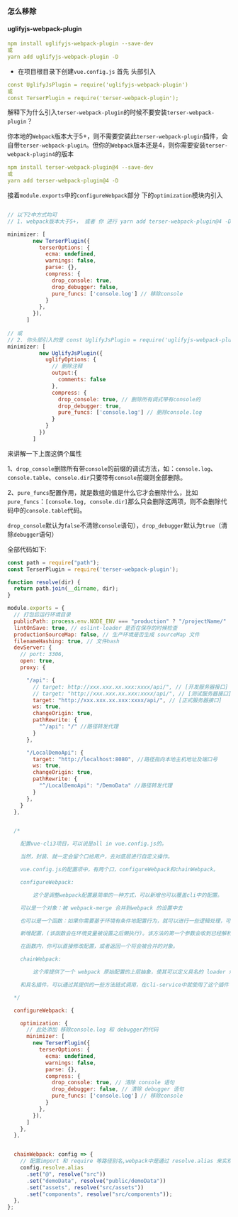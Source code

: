 ### 怎么移除
#### uglifyjs-webpack-plugin
```yaml
npm install uglifyjs-webpack-plugin --save-dev
或
yarn add uglifyjs-webpack-plugin -D
```
- 在项目根目录下创建`vue.config.js`
  首先 头部引入
```yaml
const UglifyJsPlugin = require('uglifyjs-webpack-plugin')
或
const TerserPlugin = require('terser-webpack-plugin');
```  
解释下为什么引入`terser-webpack-plugin`的时候不要安装`terser-webpack-plugin`？

你本地的`Webpack`版本大于5+，则不需要安装此`terser-webpack-plugin`插件，会自带`terser-webpack-plugin`。但你的`Webpack`版本还是4，则你需要安装`terser-webpack-plugin4`的版本
```yaml
npm install terser-webpack-plugin@4 --save-dev
或
yarn add terser-webpack-plugin@4 -D
```
接着`module.exports`中的`configureWebpack`部分 下的`optimization`模块内引入
```javascript

// 以下2中方式均可
// 1. webpack版本大于5+， 或者 你 进行 yarn add terser-webpack-plugin@4 -D 操作了

minimizer: [
        new TerserPlugin({
          terserOptions: {
            ecma: undefined,
            warnings: false,
            parse: {},
            compress: {
              drop_console: true,
              drop_debugger: false,
              pure_funcs: ['console.log'] // 移除console
            }
          },
        }),
      ]
     
// 或
// 2. 你头部引入的是 const UglifyJsPlugin = require('uglifyjs-webpack-plugin')
minimizer: [
          new UglifyJsPlugin({
            uglifyOptions: {
              // 删除注释
              output:{
                comments: false
              },
              compress: {
                drop_console: true, // 删除所有调式带有console的
                drop_debugger: true,
                pure_funcs: ['console.log'] // 删除console.log
              }
            }
          })
        ]
```
来讲解一下上面这俩个属性

1、`drop_console`删除所有带`console`的前缀的调试方法，如：`console.log`、`console.table`、`console.dir`只要带有`console`前缀则全部删除。

2、`pure_funcs`配置作用，就是数组的值是什么它才会删除什么，比如`pure_funcs`：`[console.log, console.dir]`那么只会删除这两项，则不会删除代码中的`console.table`代码。

`drop_console`默认为`false`不清除`console`语句），`drop_debugger`默认为`true`（清除`debugger`语句）

全部代码如下:
```javascript
const path = require("path");
const TerserPlugin = require('terser-webpack-plugin');

function resolve(dir) {
  return path.join(__dirname, dir);
}

module.exports = {
  // 打包后运行环境目录
  publicPath: process.env.NODE_ENV === "production" ? "/projectName/" : "/",
  lintOnSave: true, // eslint-loader 是否在保存的时候检查
  productionSourceMap: false, // 生产环境是否生成 sourceMap 文件
  filenameHashing: true, // 文件hash
  devServer: {
    // port: 3306,
    open: true,
    proxy: {

      "/api": {
        // target: http://xxx.xxx.xx.xxx:xxxx/api/", // [开发服务器接口]
        // target: "http://xxx.xxx.xx.xxx:xxxx/api/", // [测试服务器接口]
        target: "http://xxx.xxx.xx.xxx:xxxx/api/", // [正式服务器接口]
        ws: true,
        changeOrigin: true,
        pathRewrite: {
          "^/api": "/" //路径转发代理
        }
      },

      "/LocalDemoApi": {
        target: "http://localhost:8080", //路径指向本地主机地址及端口号
        ws: true,
        changeOrigin: true,
        pathRewrite: {
          "^/LocalDemoApi": "/DemoData" //路径转发代理
        }
      },
    }
  },


  /*

    配置vue-cli3项目，可以说是all in vue.config.js的。

    当然，封装、就一定会留个口给用户，去对底层进行自定义操作。

    vue.config.js的配置项中，有两个口，configureWebpack和chainWebpack。

    configureWebpack:

        这个是调整webpack配置最简单的一种方式，可以新增也可以覆盖cli中的配置。

    可以是一个对象：被 webpack-merge 合并到webpack 的设置中去

    也可以是一个函数：如果你需要基于环境有条件地配置行为，就可以进行一些逻辑处理，可以直接修改或

    新增配置，(该函数会在环境变量被设置之后懒执行)。该方法的第一个参数会收到已经解析好的配置。

    在函数内，你可以直接修改配置，或者返回一个将会被合并的对象。

    chainWebpack:

        这个库提供了一个 webpack 原始配置的上层抽象，使其可以定义具名的 loader 规则

    和具名插件，可以通过其提供的一些方法链式调用，在cli-service中就使用了这个插件

  */

  configureWebpack: {

    optimization: {
      // 此处添加 移除console.log 和 debugger的代码 
      minimizer: [
        new TerserPlugin({
          terserOptions: {
            ecma: undefined,
            warnings: false,
            parse: {},
            compress: {
              drop_console: true, // 清除 console 语句
              drop_debugger: false, // 清除 debugger 语句
              pure_funcs: ['console.log'] // 移除console
            }
          },
        }),
      ]
    },
  },


  chainWebpack: config => {
    // 配置import 和 require 等路径别名,webpack中是通过 resolve.alias 来实现此功能的,通过set方法添加修改想要的alias 配置
    config.resolve.alias
      .set("@", resolve("src"))
      .set("demoData", resolve("public/demoData"))
      .set("assets", resolve("src/assets"))
      .set("components", resolve("src/components"));
  },
};
```
